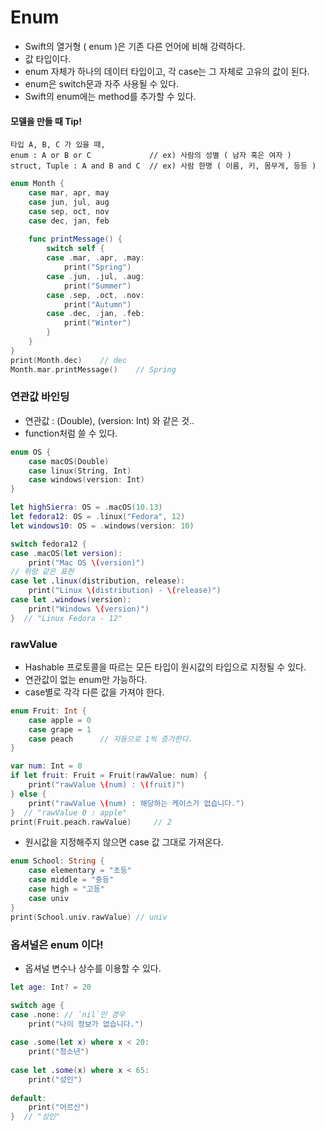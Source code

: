 # Enum

- Swift의 열거형 ( enum )은 기존 다른 언어에 비해 강력하다.
- 값 타입이다.
- enum 자체가 하나의 데이터 타입이고, 각 case는 그 자체로 고유의 값이 된다.
- enum은 switch문과 자주 사용될 수 있다.
- Swift의 enum에는 method를 추가할 수 있다.

#### 모델을 만들 때 Tip!
```
타입 A, B, C 가 있을 때, 
enum : A or B or C             // ex) 사람의 성별 ( 남자 혹은 여자 )
struct, Tuple : A and B and C  // ex) 사람 한명 ( 이름, 키, 몸무게, 등등 )
```

```Swift
enum Month {
    case mar, apr, may
    case jun, jul, aug
    case sep, oct, nov
    case dec, jan, feb
    
    func printMessage() {
        switch self {
        case .mar, .apr, .may:
            print("Spring")
        case .jun, .jul, .aug:
            print("Summer")
        case .sep, .oct, .nov:
            print("Autumn")
        case .dec, .jan, .feb:
            print("Winter")
        }
    }
}
print(Month.dec)    // dec
Month.mar.printMessage()    // Spring
```

### 연관값 바인딩
- 연관값 : (Double), (version: Int) 와 같은 것..
- function처럼 쓸 수 있다.
```Swift
enum OS {
    case macOS(Double)
    case linux(String, Int)
    case windows(version: Int)
}

let highSierra: OS = .macOS(10.13)
let fedora12: OS = .linux("Fedora", 12)
let windows10: OS = .windows(version: 10)

switch fedora12 {
case .macOS(let version):
    print("Mac OS \(version)")
// 위랑 같은 표현
case let .linux(distribution, release):
    print("Linux \(distribution) - \(release)")
case let .windows(version):
    print("Windows \(version)")
}  // "Linux Fedora - 12"
```

### rawValue
- Hashable 프로토콜을 따르는 모든 타입이 원시값의 타입으로 지정될 수 있다.
- 연관값이 없는 enum만 가능하다.
- case별로 각각 다른 값을 가져야 한다.
```Swift
enum Fruit: Int {
    case apple = 0
    case grape = 1
    case peach      // 자동으로 1씩 증가한다.
}

var num: Int = 0
if let fruit: Fruit = Fruit(rawValue: num) {
    print("rawValue \(num) : \(fruit)")
} else {
    print("rawValue \(num) : 해당하는 케이스가 없습니다.")
}  // "rawValue 0 : apple"
print(Fruit.peach.rawValue)     // 2
```
- 원시값을 지정해주지 않으면 case 값 그대로 가져온다.
```Swift
enum School: String {
    case elementary = "초등"
    case middle = "중등"
    case high = "고등"
    case univ
}
print(School.univ.rawValue) // univ
```

### 옵셔널은 enum 이다!
- 옵셔널 변수나 상수를 이용할 수 있다.
```Swift
let age: Int? = 20

switch age {
case .none: // `nil`인 경우
    print("나이 정보가 없습니다.")
    
case .some(let x) where x < 20:
    print("청소년")
    
case let .some(x) where x < 65:
    print("성인")
    
default:
    print("어르신")
}  // "성인"
```
